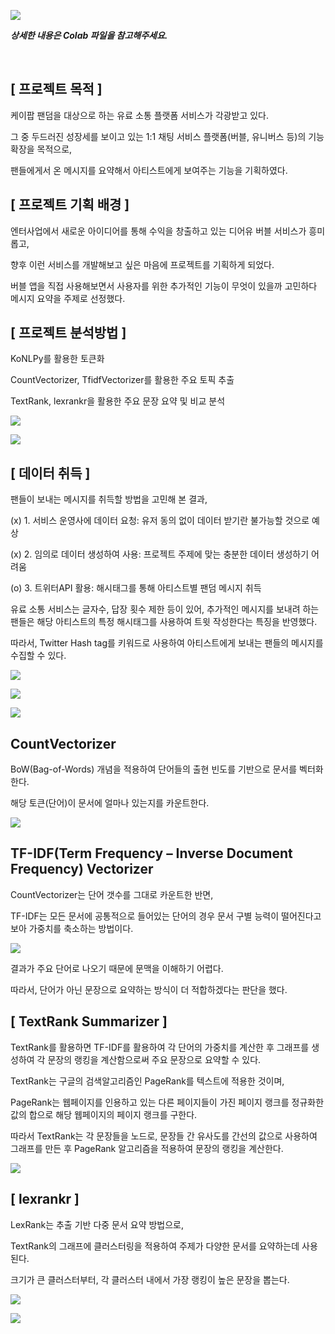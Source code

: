 ![](https://images.velog.io/images/hability24/post/669ae4eb-88a7-4846-8a4d-b9b337892bfa/image.png)

__*상세한 내용은 Colab 파일을 참고해주세요.*__

<br>

## [ 프로젝트 목적 ]
케이팝 팬덤을 대상으로 하는 유료 소통 플랫폼 서비스가 각광받고 있다.

그 중 두드러진 성장세를 보이고 있는 1:1 채팅 서비스 플랫폼(버블, 유니버스 등)의 기능 확장을 목적으로,

팬들에게서 온 메시지를 요약해서 아티스트에게 보여주는 기능을 기획하였다.

## [ 프로젝트 기획 배경 ]
엔터사업에서 새로운 아이디어를 통해 수익을 창출하고 있는 디어유 버블 서비스가 흥미롭고, 

향후 이런 서비스를 개발해보고 싶은 마음에 프로젝트를 기획하게 되었다.

버블 앱을 직접 사용해보면서 사용자를 위한 추가적인 기능이 무엇이 있을까 고민하다 메시지 요약을 주제로 선정했다.

## [ 프로젝트 분석방법 ]
KoNLPy를 활용한 토큰화

CountVectorizer, TfidfVectorizer를 활용한 주요 토픽 추출

TextRank, lexrankr을 활용한 주요 문장 요약 및 비교 분석


![](https://images.velog.io/images/hability24/post/ee93fc46-6d71-4ad1-a247-1cc13fa1317e/image.png)

![](https://images.velog.io/images/hability24/post/e305c826-c8a3-467e-add5-5cec9dbaa276/image.png)

## [ 데이터 취득 ]
팬들이 보내는 메시지를 취득할 방법을 고민해 본 결과,

(x) 1. 서비스 운영사에 데이터 요청: 유저 동의 없이 데이터 받기란 불가능할 것으로 예상

(x) 2. 임의로 데이터 생성하여 사용: 프로젝트 주제에 맞는 충분한 데이터 생성하기 어려움

(o) 3. 트위터API 활용: 해시태그를 통해 아티스트별 팬덤 메시지 취득

유료 소통 서비스는 글자수, 답장 횟수 제한 등이 있어, 추가적인 메시지를 보내려 하는 팬들은 해당 아티스트의 특정 해시태그를 사용하여 트윗 작성한다는 특징을 반영했다.

따라서, Twitter Hash tag를 키워드로 사용하여 아티스트에게 보내는 팬들의 메시지를 수집할 수 있다.

![](https://images.velog.io/images/hability24/post/a543849b-5d4c-48cc-a099-06ab5e4f4b63/image.png)

![](https://images.velog.io/images/hability24/post/9a43c645-66b5-4bf9-ad37-564974ce7741/image.png)

![](https://images.velog.io/images/hability24/post/01783617-49e8-4294-b9f5-4b9e808f39ac/image.png)

## CountVectorizer
BoW(Bag-of-Words) 개념을 적용하여 단어들의 출현 빈도를 기반으로 문서를 벡터화한다.

해당 토큰(단어)이 문서에 얼마나 있는지를 카운트한다.

![](https://images.velog.io/images/hability24/post/cb1dec1d-cecc-4bd8-a514-998126ef615d/image.png)

## TF-IDF(Term Frequency – Inverse Document Frequency) Vectorizer
CountVectorizer는 단어 갯수를 그대로 카운트한 반면,

TF-IDF는 모든 문서에 공통적으로 들어있는 단어의 경우 문서 구별 능력이 떨어진다고 보아 가중치를 축소하는 방법이다.

![](https://images.velog.io/images/hability24/post/68072543-3b73-41fe-b1de-93c5b7072040/image.png)

결과가 주요 단어로 나오기 때문에 문맥을 이해하기 어렵다.

따라서, 단어가 아닌 문장으로 요약하는 방식이 더 적합하겠다는 판단을 했다.

## [ TextRank Summarizer ]
TextRank를 활용하면 TF-IDF를 활용하여 각 단어의 가중치를 계산한 후 그래프를 생성하여 각 문장의 랭킹을 계산함으로써 주요 문장으로 요약할 수 있다.

TextRank는 구글의 검색알고리즘인 PageRank를 텍스트에 적용한 것이며,

PageRank는 웹페이지를 인용하고 있는 다른 페이지들이 가진 페이지 랭크를 정규화한 값의 합으로 해당 웹페이지의 페이지 랭크를 구한다.

따라서 TextRank는 각 문장들을 노드로, 문장들 간 유사도를 간선의 값으로 사용하여 그래프를 만든 후 PageRank 알고리즘을 적용하여 문장의 랭킹을 계산한다.

![](https://images.velog.io/images/hability24/post/294bc99f-e4a2-4566-a294-46b84eba42ba/image.png)

## [ lexrankr ]
LexRank는 추출 기반 다중 문서 요약 방법으로,

TextRank의 그래프에 클러스터링을 적용하여 주제가 다양한 문서를 요약하는데 사용된다.

크기가 큰 클러스터부터, 각 클러스터 내에서 가장 랭킹이 높은 문장을 뽑는다.

![](https://images.velog.io/images/hability24/post/2a074ec5-c06a-4864-8154-634384e68a60/image.png)

![](https://images.velog.io/images/hability24/post/eb0b3c88-9595-4dc8-a839-1410c2c7125a/image.png)

